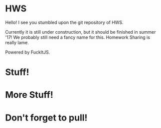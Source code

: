 # HWS
Hello!
I see you stumbled upon the git repository of HWS.

Currently it is still under construction, but it should be finished in summer '17!
We probably still need a fancy name for this. Homework Sharing is really lame.

Powered by FuckItJS.

# Stuff!

# More Stuff!

# Don't forget to pull!
